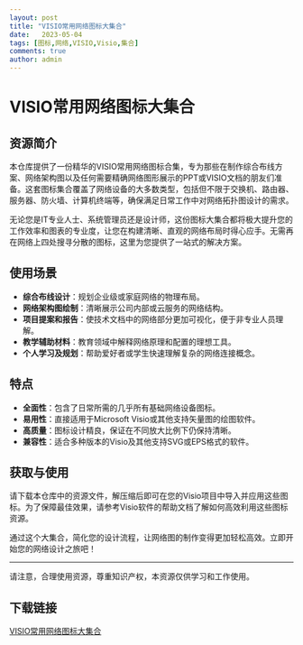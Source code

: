 ```yaml
---
layout: post
title: "VISIO常用网络图标大集合"
date:   2023-05-04
tags: [图标,网络,VISIO,Visio,集合]
comments: true
author: admin
---
```

# VISIO常用网络图标大集合

## 资源简介

本仓库提供了一份精华的VISIO常用网络图标合集，专为那些在制作综合布线方案、网络架构图以及任何需要精确网络图形展示的PPT或VISIO文档的朋友们准备。这套图标集合覆盖了网络设备的大多数类型，包括但不限于交换机、路由器、服务器、防火墙、计算机终端等，确保满足日常工作中对网络拓扑图设计的需求。

无论您是IT专业人士、系统管理员还是设计师，这份图标大集合都将极大提升您的工作效率和图表的专业度，让您在构建清晰、直观的网络布局时得心应手。无需再在网络上四处搜寻分散的图标，这里为您提供了一站式的解决方案。

## 使用场景

- **综合布线设计**：规划企业级或家庭网络的物理布局。
- **网络架构图绘制**：清晰展示公司内部或云服务的网络结构。
- **项目提案和报告**：使技术文档中的网络部分更加可视化，便于非专业人员理解。
- **教学辅助材料**：教育领域中解释网络原理和配置的理想工具。
- **个人学习及规划**：帮助爱好者或学生快速理解复杂的网络连接概念。

## 特点
- **全面性**：包含了日常所需的几乎所有基础网络设备图标。
- **易用性**：直接适用于Microsoft Visio或其他支持矢量图的绘图软件。
- **高质量**：图标设计精良，保证在不同放大比例下仍保持清晰。
- **兼容性**：适合多种版本的Visio及其他支持SVG或EPS格式的软件。

## 获取与使用
请下载本仓库中的资源文件，解压缩后即可在您的Visio项目中导入并应用这些图标。为了保障最佳效果，请参考Visio软件的帮助文档了解如何高效利用这些图标资源。

通过这个大集合，简化您的设计流程，让网络图的制作变得更加轻松高效。立即开始您的网络设计之旅吧！

---

请注意，合理使用资源，尊重知识产权，本资源仅供学习和工作使用。

## 下载链接

[VISIO常用网络图标大集合](https://pan.quark.cn/s/95ac4e5ed88d)